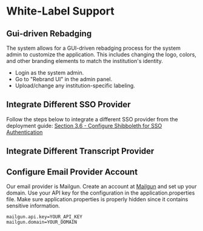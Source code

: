 # White-Label Support

## Gui-driven Rebadging

The system allows for a GUI-driven rebadging process for the system admin
to customize the application. This includes changing the logo, colors, and other branding elements to match the institution's identity.

- Login as the system admin.
- Go to "Rebrand UI" in the admin panel.
- Upload/change any institution-specific labeling.

## Integrate Different SSO Provider

Follow the steps below to integrate a different SSO provider from the deployment guide:
[Section 3.6 - Configure Shibboleth for SSO Authentication](deployment.md#36-configure-shibboleth-for-sso-authentication)

## Integrate Different Transcript Provider


## Configure Email Provider Account

Our email provider is Mailgun. Create an account at [Mailgun](https://www.mailgun.com/) and set up your domain.
Use your API key for the configuration in the application.properties file. Make sure application.properties is properly
hidden since it contains sensitive information.
```properties
mailgun.api.key=YOUR_API_KEY
mailgun.domain=YOUR_DOMAIN
```



